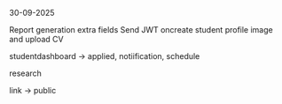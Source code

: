 30-09-2025

Report generation
extra fields
Send JWT oncreate student
profile image and upload CV

studentdashboard -> applied, notiification, schedule


research

link -> public